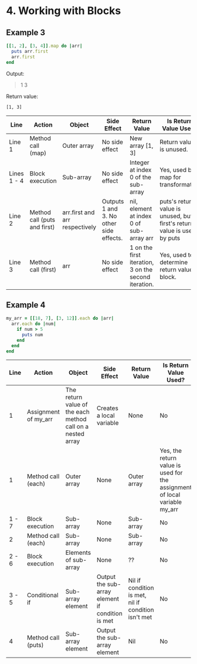 # 4. Working with Blocks

## Example 3

```ruby
[[1, 2], [3, 4]].map do |arr|
  puts arr.first
  arr.first
end
```

Output:
> 1
> 3

Return value:
```
[1, 3]
```

| Line | Action | Object | Side Effect | Return Value | Is Return Value Used? |
| ---- | ------ | ------ | ----------- | ------------ | --------------------- |
| Line 1| Method call (map) | Outer array | No side effect | New array [1, 3] | Return value is unused. |
| Lines 1 - 4 | Block execution | Sub-array | No side effect | Integer at index 0 of the sub-array | Yes, used by map for transformation |
| Line 2 | Method call (puts and first) | arr.first and arr respectively | Outputs 1 and 3. No other side effects. | nil, element at index 0 of sub-array arr | puts's return value is unused, but first's return value is used by puts |
| Line 3 | Method call (first) | arr | No side effect | 1 on the first iteration, 3 on the second iteration.| Yes, used to determine return value of block. |

## Example 4
```ruby
my_arr = [[18, 7], [3, 12]].each do |arr|
  arr.each do |num|
    if num > 5
      puts num
    end
  end
end
```
| Line | Action | Object | Side Effect | Return Value | Is Return Value Used? |
| ---- | ------ | ------ | ----------- | ------------ | --------------------- |
| 1 | Assignment of my_arr | The return value of the each method call on a nested array | Creates a local variable | None | No |
| 1 | Method call (each) | Outer array | None | Outer array | Yes, the return value is used for the assignment of local variable my_arr |
| 1 - 7 | Block execution | Sub-array | None | Sub-array | No |
| 2 | Method call (each) | Sub-array | None | Sub-array | No |
| 2 - 6 | Block execution | Elements of sub-array | None | ?? | No |
| 3 - 5 | Conditional if | Sub-array element | Output the sub-array element if condition is met | Nil if condition is met, nil if condition isn't met | No |
| 4 | Method call (puts) | Sub-array element | Output the sub-array element | Nil | No |